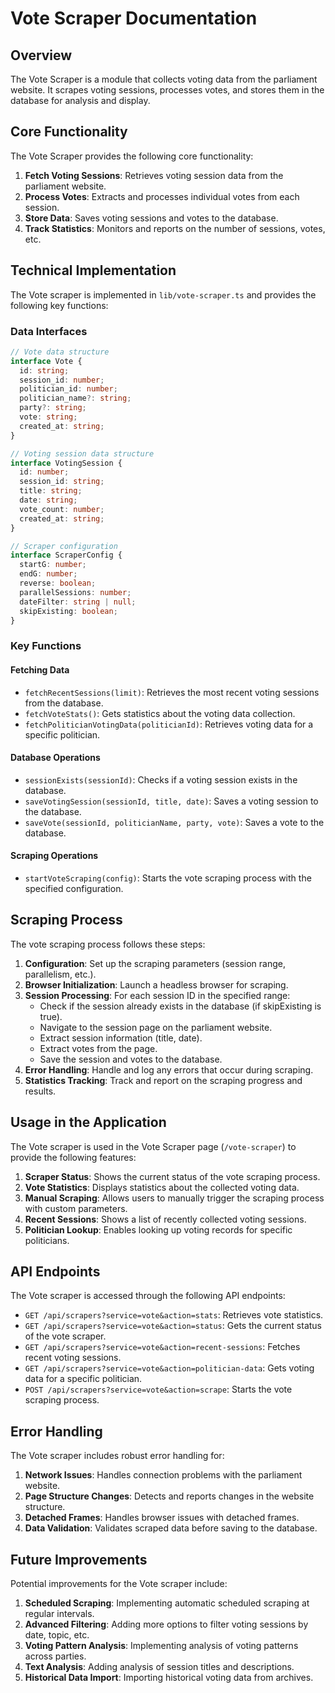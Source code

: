 # Vote Scraper Documentation

## Overview

The Vote Scraper is a module that collects voting data from the parliament website. It scrapes voting sessions, processes votes, and stores them in the database for analysis and display.

## Core Functionality

The Vote Scraper provides the following core functionality:

1. **Fetch Voting Sessions**: Retrieves voting session data from the parliament website.
2. **Process Votes**: Extracts and processes individual votes from each session.
3. **Store Data**: Saves voting sessions and votes to the database.
4. **Track Statistics**: Monitors and reports on the number of sessions, votes, etc.

## Technical Implementation

The Vote scraper is implemented in `lib/vote-scraper.ts` and provides the following key functions:

### Data Interfaces

```typescript
// Vote data structure
interface Vote {
  id: string;
  session_id: number;
  politician_id: number;
  politician_name?: string;
  party?: string;
  vote: string;
  created_at: string;
}

// Voting session data structure
interface VotingSession {
  id: number;
  session_id: string;
  title: string;
  date: string;
  vote_count: number;
  created_at: string;
}

// Scraper configuration
interface ScraperConfig {
  startG: number;
  endG: number;
  reverse: boolean;
  parallelSessions: number;
  dateFilter: string | null;
  skipExisting: boolean;
}
```

### Key Functions

#### Fetching Data

- `fetchRecentSessions(limit)`: Retrieves the most recent voting sessions from the database.
- `fetchVoteStats()`: Gets statistics about the voting data collection.
- `fetchPoliticianVotingData(politicianId)`: Retrieves voting data for a specific politician.

#### Database Operations

- `sessionExists(sessionId)`: Checks if a voting session exists in the database.
- `saveVotingSession(sessionId, title, date)`: Saves a voting session to the database.
- `saveVote(sessionId, politicianName, party, vote)`: Saves a vote to the database.

#### Scraping Operations

- `startVoteScraping(config)`: Starts the vote scraping process with the specified configuration.

## Scraping Process

The vote scraping process follows these steps:

1. **Configuration**: Set up the scraping parameters (session range, parallelism, etc.).
2. **Browser Initialization**: Launch a headless browser for scraping.
3. **Session Processing**: For each session ID in the specified range:
   - Check if the session already exists in the database (if skipExisting is true).
   - Navigate to the session page on the parliament website.
   - Extract session information (title, date).
   - Extract votes from the page.
   - Save the session and votes to the database.
4. **Error Handling**: Handle and log any errors that occur during scraping.
5. **Statistics Tracking**: Track and report on the scraping progress and results.

## Usage in the Application

The Vote scraper is used in the Vote Scraper page (`/vote-scraper`) to provide the following features:

1. **Scraper Status**: Shows the current status of the vote scraping process.
2. **Vote Statistics**: Displays statistics about the collected voting data.
3. **Manual Scraping**: Allows users to manually trigger the scraping process with custom parameters.
4. **Recent Sessions**: Shows a list of recently collected voting sessions.
5. **Politician Lookup**: Enables looking up voting records for specific politicians.

## API Endpoints

The Vote scraper is accessed through the following API endpoints:

- `GET /api/scrapers?service=vote&action=stats`: Retrieves vote statistics.
- `GET /api/scrapers?service=vote&action=status`: Gets the current status of the vote scraper.
- `GET /api/scrapers?service=vote&action=recent-sessions`: Fetches recent voting sessions.
- `GET /api/scrapers?service=vote&action=politician-data`: Gets voting data for a specific politician.
- `POST /api/scrapers?service=vote&action=scrape`: Starts the vote scraping process.

## Error Handling

The Vote scraper includes robust error handling for:

1. **Network Issues**: Handles connection problems with the parliament website.
2. **Page Structure Changes**: Detects and reports changes in the website structure.
3. **Detached Frames**: Handles browser issues with detached frames.
4. **Data Validation**: Validates scraped data before saving to the database.

## Future Improvements

Potential improvements for the Vote scraper include:

1. **Scheduled Scraping**: Implementing automatic scheduled scraping at regular intervals.
2. **Advanced Filtering**: Adding more options to filter voting sessions by date, topic, etc.
3. **Voting Pattern Analysis**: Implementing analysis of voting patterns across parties.
4. **Text Analysis**: Adding analysis of session titles and descriptions.
5. **Historical Data Import**: Importing historical voting data from archives. 